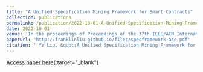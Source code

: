 ```yaml
---
title: "A Unified Specification Mining Framework for Smart Contracts"
collection: publications
permalink: /publication/2022-10-01-A-Unified-Specification-Mining-Framework-for-Smart-Contracts
date: 2022-10-01
venue: 'In the proceedings of Proceedings of the 37th IEEE/ACM International Conference on Automated Software Engineering (ASE)'
paperurl: 'http://franklinliu.github.io/files/specframework-ase.pdf'
citation: ' Ye Liu, &quot;A Unified Specification Mining Framework for Smart Contracts.&quot; In the proceedings of Proceedings of the 37th IEEE/ACM International Conference on Automated Software Engineering (ASE), 2022.'
---
```

[Access paper here](http://franklinliu.github.io/files/specframework-ase.pdf){:target="_blank"}

